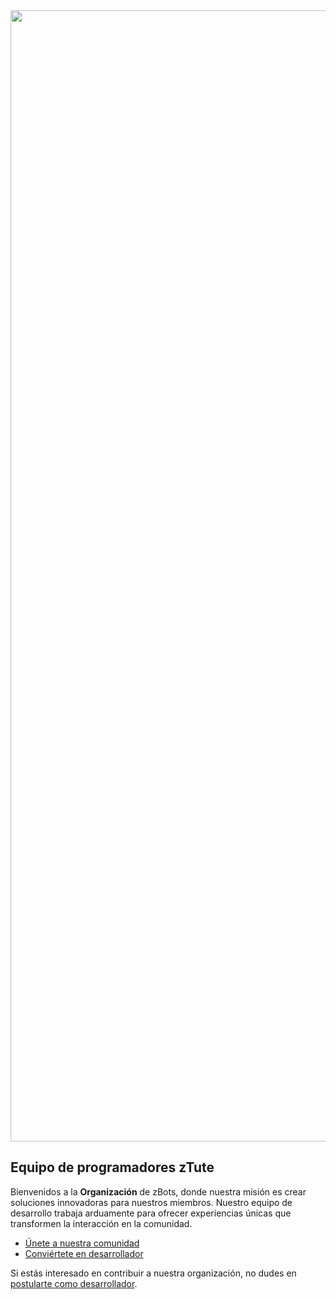 <img src="http://212.192.28.35:25913/cdn/T77obth.png" width="1810" heigh="630">

## Equipo de programadores zTute

Bienvenidos a la **Organización** de zBots, donde nuestra misión es crear soluciones innovadoras para nuestros miembros. Nuestro equipo de desarrollo trabaja arduamente para ofrecer experiencias únicas que transformen la interacción en la comunidad.

* [Únete a nuestra comunidad](https://discord.gg/ztute)
* [Conviértete en desarrollador](https://discord.com/users/938314855516078170)

Si estás interesado en contribuir a nuestra organización, no dudes en [postularte como desarrollador](https://discord.com/users/938314855516078170).
